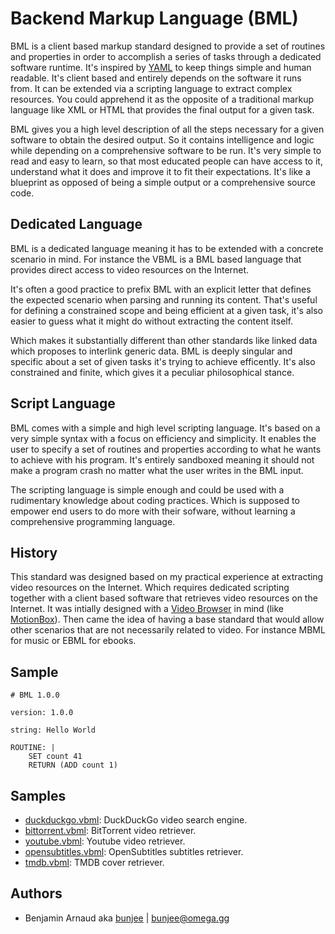 # Backend Markup Language (BML)

BML is a client based markup standard designed to provide a set of routines and properties in order
to accomplish a series of tasks through a dedicated software runtime. It's inspired by [YAML](https://en.wikipedia.org/wiki/YAML)
to keep things simple and human readable. It's client based and entirely depends on the software it
runs from. It can be extended via a scripting language to extract complex resources. You could
apprehend it as the opposite of a traditional markup language like XML or HTML that provides the
final output for a given task.

BML gives you a high level description of all the steps necessary for a given software to obtain
the desired output. So it contains intelligence and logic while depending on a comprehensive
software to be run. It's very simple to read and easy to learn, so that most educated people can
have access to it, understand what it does and improve it to fit their expectations. It's like a
blueprint as opposed of being a simple output or a comprehensive source code.

## Dedicated Language

BML is a dedicated language meaning it has to be extended with a concrete scenario in mind. For
instance the VBML is a BML based language that provides direct access to video resources on the
Internet.

It's often a good practice to prefix BML with an explicit letter that defines the expected scenario
when parsing and running its content. That's useful for defining a constrained scope and being
efficient at a given task, it's also easier to guess what it might do without extracting the
content itself.

Which makes it substantially different than other standards like linked data which proposes to
interlink generic data. BML is deeply singular and specific about a set of given tasks it's trying
to achieve efficently. It's also constrained and finite, which gives it a peculiar philosophical
stance.

## Script Language

BML comes with a simple and high level scripting language. It's based on a very simple syntax with
a focus on efficiency and simplicity. It enables the user to specify a set of routines and
properties according to what he wants to achieve with his program. It's entirely sandboxed meaning
it should not make a program crash no matter what the user writes in the BML input.

The scripting language is simple enough and could be used with a rudimentary knowledge about coding
practices. Which is supposed to empower end users to do more with their sofware, without learning
a comprehensive programming language.

## History

This standard was designed based on my practical experience at extracting video resources on the
Internet. Which requires dedicated scripting together with a client based software that retrieves
video resources on the Internet. It was intially designed with a [Video Browser](https://omega.gg/about/VideoBrowser)
in mind (like [MotionBox](https://omega.gg/MotionBox)). Then came the idea of having a base standard
that would allow other scenarios that are not necessarily related to video. For instance MBML for
music or EBML for ebooks.

## Sample

```
# BML 1.0.0

version: 1.0.0

string: Hello World

ROUTINE: |
    SET count 41
    RETURN (ADD count 1)
```

## Samples

- [duckduckgo.vbml](https://github.com/omega-gg/backend/blob/master/duckduckgo.vbml): DuckDuckGo video search engine.
- [bittorrent.vbml](https://github.com/omega-gg/backend/blob/master/bittorrent.vbml): BitTorrent video retriever.
- [youtube.vbml](https://github.com/omega-gg/backend/blob/master/youtube.vbml): Youtube video retriever.
- [opensubtitles.vbml](https://github.com/omega-gg/backend/blob/master/opensubtitles.vbml): OpenSubtitles subtitles retriever.
- [tmdb.vbml](https://github.com/omega-gg/backend/blob/master/tmdb.vbml): TMDB cover retriever.

## Authors

- Benjamin Arnaud aka [bunjee](https://bunjee.me) | <bunjee@omega.gg>

